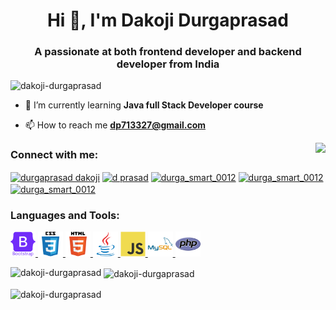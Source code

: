 <h1 align="center">Hi 👋, I'm Dakoji Durgaprasad</h1>
<h3 align="center">A passionate at both frontend developer and backend developer from India</h3>

<p align="left"> <img src="https://komarev.com/ghpvc/?username=dakoji-durgaprasad&label=Profile%20views&color=0e75b6&style=flat" alt="dakoji-durgaprasad" /> </p>

<!-- <p align="left"> <a href="https://github.com/ryo-ma/github-profile-trophy"><img src="https://github-profile-trophy.vercel.app/?username=dakoji-durgaprasad" alt="dakoji-durgaprasad" /></a> </p> -->

- 🌱 I’m currently learning **Java full Stack Developer course**

- 📫 How to reach me **dp713327@gmail.com**
<img src="https://raw.githubusercontent.com/TheDudeThatCode/TheDudeThatCode/master/Assets/Developer.gif" align="right"/>
<h3 align="left">Connect with me:</h3>
<p align="left">
<a href="https://linkedin.com/in/durgaprasad dakoji" target="blank"><img align="center" src="https://raw.githubusercontent.com/rahuldkjain/github-profile-readme-generator/master/src/images/icons/Social/linked-in-alt.svg" alt="durgaprasad dakoji" height="30" width="40" /></a>
<a href="https://fb.com/d prasad" target="blank"><img align="center" src="https://raw.githubusercontent.com/rahuldkjain/github-profile-readme-generator/master/src/images/icons/Social/facebook.svg" alt="d prasad" height="30" width="40" /></a>
<a href="https://instagram.com/durga_smart_0012" target="blank"><img align="center" src="https://raw.githubusercontent.com/rahuldkjain/github-profile-readme-generator/master/src/images/icons/Social/instagram.svg" alt="durga_smart_0012" height="30" width="40" /></a>
<a href="https://www.hackerrank.com/durga_smart_0012" target="blank"><img align="center" src="https://raw.githubusercontent.com/rahuldkjain/github-profile-readme-generator/master/src/images/icons/Social/hackerrank.svg" alt="durga_smart_0012" height="30" width="40" /></a>
<a href="https://www.leetcode.com/durga_smart_0012" target="blank"><img align="center" src="https://raw.githubusercontent.com/rahuldkjain/github-profile-readme-generator/master/src/images/icons/Social/leet-code.svg" alt="durga_smart_0012" height="30" width="40" /></a>
</p>

<h3 align="left">Languages and Tools:</h3>
<p align="left"> <a href="https://getbootstrap.com" target="_blank" rel="noreferrer"> <img src="https://raw.githubusercontent.com/devicons/devicon/master/icons/bootstrap/bootstrap-plain-wordmark.svg" alt="bootstrap" width="40" height="40"/> </a> <a href="https://www.w3schools.com/css/" target="_blank" rel="noreferrer"> <img src="https://raw.githubusercontent.com/devicons/devicon/master/icons/css3/css3-original-wordmark.svg" alt="css3" width="40" height="40"/> </a> <a href="https://www.w3.org/html/" target="_blank" rel="noreferrer"> <img src="https://raw.githubusercontent.com/devicons/devicon/master/icons/html5/html5-original-wordmark.svg" alt="html5" width="40" height="40"/> </a> <a href="https://www.java.com" target="_blank" rel="noreferrer"> <img src="https://raw.githubusercontent.com/devicons/devicon/master/icons/java/java-original.svg" alt="java" width="40" height="40"/> </a> <a href="https://developer.mozilla.org/en-US/docs/Web/JavaScript" target="_blank" rel="noreferrer"> <img src="https://raw.githubusercontent.com/devicons/devicon/master/icons/javascript/javascript-original.svg" alt="javascript" width="40" height="40"/> </a> <a href="https://www.mysql.com/" target="_blank" rel="noreferrer"> <img src="https://raw.githubusercontent.com/devicons/devicon/master/icons/mysql/mysql-original-wordmark.svg" alt="mysql" width="40" height="40"/> </a> <a href="https://www.php.net" target="_blank" rel="noreferrer"> <img src="https://raw.githubusercontent.com/devicons/devicon/master/icons/php/php-original.svg" alt="php" width="40" height="40"/> </a> </p>

<p><img align="left" src="https://github-readme-stats.vercel.app/api/top-langs?username=dakoji-durgaprasad&show_icons=true&locale=en&layout=compact" alt="dakoji-durgaprasad" /></p>

<p>&nbsp;<img align="center" src="https://github-readme-stats.vercel.app/api?username=dakoji-durgaprasad&show_icons=true&locale=en" alt="dakoji-durgaprasad" /></p>

<p><img align="center" src="https://github-readme-streak-stats.herokuapp.com/?user=dakoji-durgaprasad&" alt="dakoji-durgaprasad" /></p>
